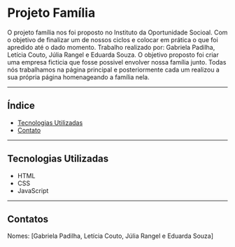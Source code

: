 # Projeto Família

O projeto família nos foi proposto no Instituto da Oportunidade Socioal. Com o objetivo de finalizar um de nossos ciclos e colocar em prática o que foi apredido até o dado momento.
Trabalho realizado por: Gabriela Padilha, Letícia Couto, Júlia Rangel e Eduarda Souza.
O objetivo proposto foi criar uma empresa ficticia que fosse possivel envolver nossa família junto. Todas nós trabalhamos na página principal e posteriormente cada um realizou a sua própria página homenageando a família nela.

---

## Índice

- [Tecnologias Utilizadas](#tecnologias-utilizadas)
- [Contato](#contato)


---

## Tecnologias Utilizadas



- HTML
- CSS
- JavaScript

---


## Contatos


Nomes: [Gabriela Padilha, Letícia Couto, Júlia Rangel e Eduarda Souza]


